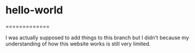# hello-world
=============

I was actually supposed to add things to this branch but I didn't because my understanding of how this website
works is still very limited.
